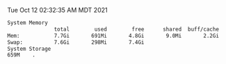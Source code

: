 Tue Oct 12 02:32:35 AM MDT 2021
```bash
System Memory
               total        used        free      shared  buff/cache   available
Mem:           7.7Gi       691Mi       4.8Gi       9.0Mi       2.2Gi       6.7Gi
Swap:          7.6Gi       298Mi       7.4Gi
System Storage
659M	.
```
